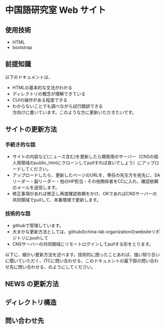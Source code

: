 # 中国語研究室 Web サイト

## 使用技術
- HTML
- bootstrap

## 前提知識

以下のドキュメントは、
- HTMLの基本的な文法がわかる
- ディレクトリの概念が理解できている
- CUIの操作がある程度できる
- わからないことでも調べながら試行錯誤できる<br>
方向けに書いています。このような方に更新いただきたいです。

## サイトの更新方法

### 手続き的な話

- サイトの内容など(ニュース含む)を更新したら開発用のサーバー（CNSの個人用領域のpublic_htmlにクローンしてpullすれば良いでしょう）にアップロードしてください。
- アップロードしたら、更新したページのURLを、専任の先生方を宛先に、SAリーダー・副リーダー・他のHP担当・その他関係者をCCに入れ、確認依頼のメールを送信します。
- 修正事項があれば修正し再度確認依頼をかけ、OKであればCNSサーバーの共同領域でpullして、本番環境で更新します。

### 技術的な話

- githubで管理しています。
- 大まかな更新方法としては、githubのchina-lab organizationのwebsiteリポジトリにpushして
- CNSサーバーの共同領域にリモートログインしてpullする形をとります。

以下に、細かい更新方法を述べます。技術的に困ったことあれば、強い知り合いに聞いていただく、ITCに問い合わせる、このドキュメントの最下部の問い合わせ先に問い合わせる、のようにしてください。

## NEWS の更新方法



## ディレクトリ構造

## 問い合わせ先
